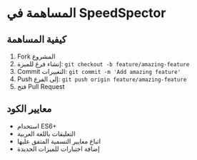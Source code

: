 # المساهمة في SpeedSpector

## كيفية المساهمة
1. Fork المشروع
2. إنشاء فرع للميزة: `git checkout -b feature/amazing-feature`
3. Commit التغييرات: `git commit -m 'Add amazing feature'`
4. Push إلى الفرع: `git push origin feature/amazing-feature`
5. فتح Pull Request

## معايير الكود
- استخدام ES6+
- التعليقات باللغة العربية
- اتباع معايير التسمية المتفق عليها
- إضافة اختبارات للميزات الجديدة